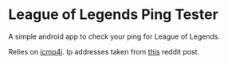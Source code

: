 # League of Legends Ping Tester

A simple android app to check your ping for League of Legends.

Relies on [icmp4j](http://www.icmp4j.com/d/index.html). Ip addresses taken from [this](https://www.reddit.com/r/leagueoflegends/comments/4efy17/how_to_check_your_ping_without_getting_into_the/d20167p/) reddit post.